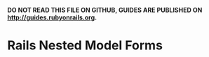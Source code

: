 **DO NOT READ THIS FILE ON GITHUB, GUIDES ARE PUBLISHED ON http://guides.rubyonrails.org.**

Rails Nested Model Forms
==========